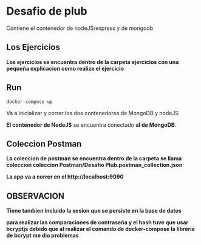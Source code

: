 # Desafio de plub

Contiene el contenedor de nodeJS/express y de mongodb

## Los Ejercicios

**Los ejercicios se encuentra dentro de la carpeta ejercicios con una pequeña explicacion como realize el ejercicio**

## Run

```
docker-compose up
```

Va a inicializar y correr los dos contenedores de MongoDB y nodeJS

**El contenedor de NodeJS** se encuentra conectado **al de MongoDB**.

## Coleccion Postman

**La coleccion de postman se encuentra dentro de la carpeta se llama coleccion  coleccion Postman/Desafio Plub.postman_collection.json**

**La app va a correr en el http://localhost:9090**

## OBSERVACION

**Tiene tambien incluido la sesion que se persiste en la base de datos**

**para realizar las comparaciones de contraseña y el hash tuve que usar bcryptjs debido que al realizar el comando de docker-compose la libreria de bcrypt me dio problemas**
